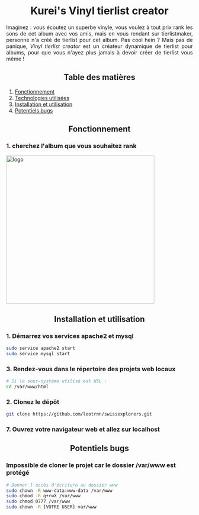 <h1 align="center">Kurei's Vinyl tierlist creator</h1>

<p align="justify">Imaginez : vous écoutez un superbe vinyle, vous voulez à tout prix rank les sons de cet album avec vos amis, mais en vous rendant sur tierlistmaker, personne n'a créé de tierlist pour cet album. Pas cool hein ? Mais pas de panique, <em>Vinyl tierlist creator</em> est un créateur dynamique de tierlist pour albums, pour que vous n'ayez plus jamais à devoir créer de tierlist vous même !</p>

<h2 align="center">Table des matières</h2>

1. [Fonctionnement](#fonctionnement)
4. [Technologies utilisées](#technologies-utilisées)
5. [Installation et utilisation](#installation-et-utilisation)
6. [Potentiels bugs](#potentiels-bugs)

<h2 align="center">Fonctionnement</h2>
<h3>1. cherchez l'album que vous souhaitez rank</h3>
<img src="https://github.com/user-attachments/assets/dd8d5f46-a6a2-431a-b247-a9e0b127da00" alt="logo" width="400">



<h2 align="center">Installation et utilisation</h2>

<h3>1. Démarrez vos services apache2 et mysql</h3>

```bash
sudo service apache2 start
sudo service mysql start
```

<h3>3. Rendez-vous dans le répertoire des projets web locaux</h3>

```bash
# Si le sous-système utilisé est WSL :
cd /var/www/html
```

<h3>2. Clonez le dépôt</h3>
      
```bash
git clone https://github.com/leotrnn/swissexplorers.git
```

<h3>7. Ouvrez votre navigateur web et allez sur localhost</h3>

<h2 align="center">Potentiels bugs</h2>
<h3>Impossible de cloner le projet car le dossier /var/www est protégé</h3>
      
```bash
# Donner l'accès d'écriture au dossier www
sudo chown -R www-data:www-data /var/www
sudo chmod -R g+rwX /var/www
sudo chmod 0777 /var/www
sudo chown -R [VOTRE USER] var/www
```

